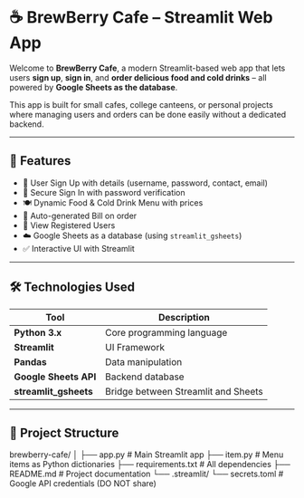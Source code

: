 # ☕ BrewBerry Cafe – Streamlit Web App

Welcome to **BrewBerry Cafe**, a modern Streamlit-based web app that lets users **sign up**, **sign in**, and **order delicious food and cold drinks** – all powered by **Google Sheets as the database**.

This app is built for small cafes, college canteens, or personal projects where managing users and orders can be done easily without a dedicated backend.

---

## 🚀 Features

- 👤 User Sign Up with details (username, password, contact, email)
- 🔐 Secure Sign In with password verification
- 🍽️ Dynamic Food & Cold Drink Menu with prices
- 🧾 Auto-generated Bill on order
- 📄 View Registered Users
- ☁️ Google Sheets as a database (using `streamlit_gsheets`)
- ✅ Interactive UI with Streamlit

---

## 🛠️ Technologies Used

| Tool | Description |
|------|-------------|
| **Python 3.x** | Core programming language |
| **Streamlit** | UI Framework |
| **Pandas** | Data manipulation |
| **Google Sheets API** | Backend database |
| **streamlit_gsheets** | Bridge between Streamlit and Sheets |

---

## 📁 Project Structure

brewberry-cafe/
│
├── app.py # Main Streamlit app
├── item.py # Menu items as Python dictionaries
├── requirements.txt # All dependencies
├── README.md # Project documentation
└── .streamlit/
└── secrets.toml # Google API credentials (DO NOT share)